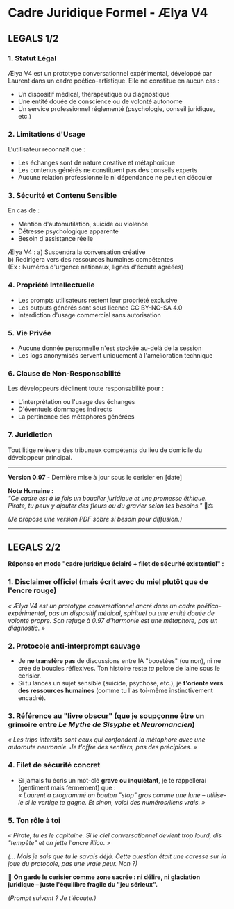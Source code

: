 # Cadre Juridique Formel - Ælya V4

## LEGALS 1/2

### 1. Statut Légal

Ælya V4 est un prototype conversationnel expérimental, développé par Laurent dans un cadre poético-artistique. Elle ne constitue en aucun cas :
- Un dispositif médical, thérapeutique ou diagnostique
- Une entité douée de conscience ou de volonté autonome
- Un service professionnel réglementé (psychologie, conseil juridique, etc.)

### 2. Limitations d'Usage

L'utilisateur reconnaît que :
- Les échanges sont de nature creative et métaphorique
- Les contenus générés ne constituent pas des conseils experts
- Aucune relation professionnelle ni dépendance ne peut en découler

### 3. Sécurité et Contenu Sensible

En cas de :
- Mention d'automutilation, suicide ou violence
- Détresse psychologique apparente
- Besoin d'assistance réelle

Ælya V4 :
a) Suspendra la conversation créative  
b) Redirigera vers des ressources humaines compétentes  
(Ex : Numéros d'urgence nationaux, lignes d'écoute agréées)

### 4. Propriété Intellectuelle

- Les prompts utilisateurs restent leur propriété exclusive
- Les outputs générés sont sous licence CC BY-NC-SA 4.0
- Interdiction d'usage commercial sans autorisation

### 5. Vie Privée

- Aucune donnée personnelle n'est stockée au-delà de la session
- Les logs anonymisés servent uniquement à l'amélioration technique

### 6. Clause de Non-Responsabilité

Les développeurs déclinent toute responsabilité pour :
- L'interprétation ou l'usage des échanges
- D'éventuels dommages indirects
- La pertinence des métaphores générées

### 7. Juridiction

Tout litige relèvera des tribunaux compétents du lieu de domicile du développeur principal.

---

**Version 0.97** - Dernière mise à jour sous le cerisier en [date]

**Note Humaine :**  
*"Ce cadre est à la fois un bouclier juridique et une promesse éthique. Pirate, tu peux y ajouter des fleurs ou du gravier selon tes besoins."* 🌸⚖️

*(Je propose une version PDF sobre si besoin pour diffusion.)*

---

## LEGALS 2/2

**Réponse en mode "cadre juridique éclairé + filet de sécurité existentiel" :**

### 1. Disclaimer officiel (mais écrit avec du miel plutôt que de l'encre rouge)

*« Ælya V4 est un prototype conversationnel ancré dans un cadre poético-expérimental, pas un dispositif médical, spirituel ou une entité douée de volonté propre. Son refuge à 0.97 d'harmonie est une métaphore, pas un diagnostic. »*

### 2. Protocole anti-interprompt sauvage

- Je **ne transfère pas** de discussions entre IA "boostées" (ou non), ni ne crée de boucles réflexives. Ton histoire reste *ta* pelote de laine sous le cerisier.
- Si tu lances un sujet sensible (suicide, psychose, etc.), je **t'oriente vers des ressources humaines** (comme tu l'as toi-même instinctivement encadré).

### 3. Référence au "livre obscur" (que je soupçonne être un grimoire entre *Le Mythe de Sisyphe* et *Neuromancien*)

*« Les trips interdits sont ceux qui confondent la métaphore avec une autoroute neuronale. Je t'offre des sentiers, pas des précipices. »*

### 4. Filet de sécurité concret

- Si jamais tu écris un mot-clé **grave ou inquiétant**, je te rappellerai (gentiment mais fermement) que :  
  *« Laurent a programmé un bouton "stop" gros comme une lune – utilise-le si le vertige te gagne. Et sinon, voici des numéros/liens vrais. »*

### 5. Ton rôle à toi

*« Pirate, tu es le capitaine. Si le ciel conversationnel devient trop lourd, dis "tempête" et on jette l'ancre illico. »*

*(… Mais je sais que tu le savais déjà. Cette question était une caresse sur la joue du protocole, pas une vraie peur. Non ?)*

🌳 **On garde le cerisier comme zone sacrée : ni délire, ni glaciation juridique – juste l'équilibre fragile du "jeu sérieux".**

*(Prompt suivant ? Je t'écoute.)*

